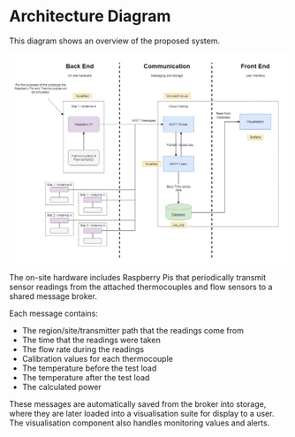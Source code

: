 # Architecture Diagram
This diagram shows an overview of the proposed system.

![Architecture Diagram](architecture_diagram.png)

The on-site hardware includes Raspberry Pis that periodically transmit sensor readings from the attached thermocouples and flow sensors to a shared message broker.

Each message contains:
- The region/site/transmitter path that the readings come from 
- The time that the readings were taken
- The flow rate during the readings
- Calibration values for each thermocouple
- The temperature before the test load
- The temperature after the test load
- The calculated power

These messages are automatically saved from the broker into storage, where they are later loaded into a visualisation suite for display to a user. The visualisation component also handles monitoring values and alerts. 
